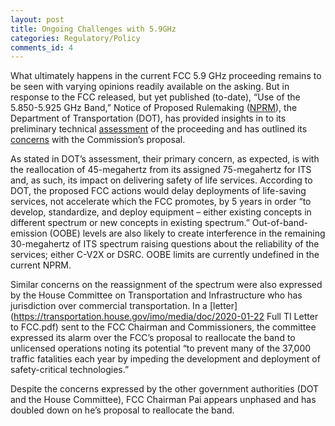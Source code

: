 ```yaml
---
layout: post
title: Ongoing Challenges with 5.9GHz
categories: Regulatory/Policy
comments_id: 4
---
```


What ultimately happens in the current FCC 5.9 GHz proceeding remains to be seen with varying opinions readily available on the asking.  But in response to the FCC released, but yet published (to-date), “Use of the 5.850-5.925 GHz Band,” Notice of Proposed Rulemaking ([NPRM](https://docs.fcc.gov/public/attachments/FCC-19-129A1.pdf)), the Department of Transportation (DOT), has provided insights in to its preliminary technical [assessment](https://www.transportation.gov/sites/dot.gov/files/docs/research-and-technology/360181/oobe-energy-59-safety-band-final-120619.pdf) of the proceeding and has outlined its [concerns](https://www.transportation.gov/sites/dot.gov/files/docs/research-and-technology/359811/preliminary-technical-assessment-fcc-59-ghz-nprm-05dec2019-final.pdf) with the Commission’s proposal.   

As stated in DOT’s assessment, their primary concern, as expected, is with the reallocation of 45-megahertz from its assigned 75-megahertz for ITS and, as such, its impact on delivering safety of life services.  According to DOT, the proposed FCC actions would delay deployments of life-saving services, not accelerate which the FCC promotes, by 5 years in order “to develop, standardize, and deploy equipment – either existing concepts in different spectrum or new concepts in existing spectrum.”  Out-of-band-emission (OOBE) levels are also likely to create interference in the remaining 30-megahertz of ITS spectrum raising questions about the reliability of the services; either C-V2X or DSRC.  OOBE limits are currently undefined in the current NPRM.

Similar concerns on the reassignment of the spectrum were also expressed by the House Committee on Transportation and Infrastructure who has jurisdiction over commercial transportation. In a [letter](https://transportation.house.gov/imo/media/doc/2020-01-22 Full TI Letter to FCC.pdf) sent to the FCC Chairman and Commissioners, the committee expressed its alarm over the FCC’s proposal to reallocate the band to unlicensed operations noting its potential “to prevent many of the 37,000 traffic fatalities each year by impeding the development and deployment of safety-critical technologies.”  

Despite the concerns expressed by the other government authorities (DOT and the House Committee), FCC Chairman Pai appears unphased and has doubled down on he’s proposal to reallocate the band.
